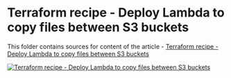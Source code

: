 # Terraform recipe - Deploy Lambda to copy files between S3 buckets

This folder contains sources for content of the article - [Terraform recipe - Deploy Lambda to copy files between S3 buckets](https://hands-on.cloud/terraform-recipe-deploy-lambda-to-copy-files-between-s3-buckets/)

[![Terraform recipe - Deploy Lambda to copy files between S3 buckets](https://hands-on.cloud/terraform-recipe-deploy-lambda-to-copy-files-between-s3-buckets/Terraform-recipe-Deploy-Lambda-to-copy-files-between-S3-buckets.png)](https://hands-on.cloud/terraform-recipe-deploy-lambda-to-copy-files-between-s3-buckets/)
